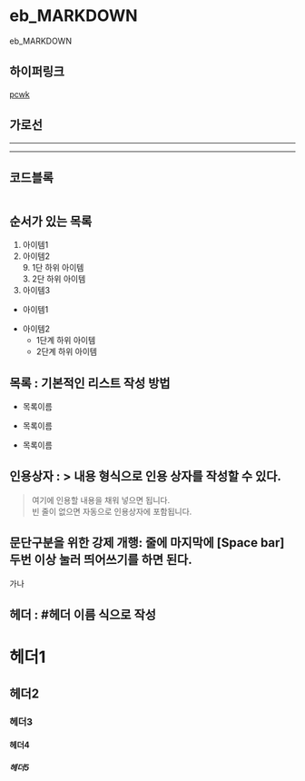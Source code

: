 # eb_MARKDOWN
eb_MARKDOWN

## 하이퍼링크
[pcwk](https://cafe.daum.net/pcwk "PCWK CAFE")

## 가로선
---
***

## 코드블록
```

```

## 순서가 있는 목록  
1. 아이템1
3. 아이템2  
   9. 1단 하위 아이템  
      3. 2단 하위 아이템  
9. 아이템3

- 아이템1  
+ 아이템2  
   - 1단계 하위 아이템  
   * 2단계 하위 아이템

## 목록 : 기본적인 리스트 작성 방법
* 목록이름  
- 목록이름  
+ 목록이름  

## 인용상자 : > 내용 형식으로 인용 상자를 작성할 수 있다.
> 여기에 인용할 내용을 채워 넣으면 됩니다.  
빈 줄이 없으면 자동으로 인용상자에 포함됩니다.

## 문단구분을 위한 강제 개행: 줄에 마지막에 [Space bar] 두번 이상 눌러 띄어쓰기를 하면 된다.
가나
## 헤더 : #헤더 이름 식으로 작성
# 헤더1
## 헤더2
### 헤더3
#### 헤더4
##### 헤더5


